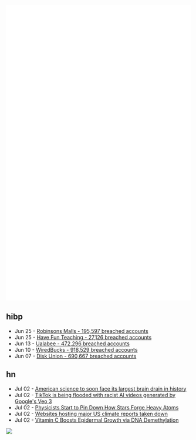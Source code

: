 ![Metrics](https://raw.githubusercontent.com/phixion/phixion/master/metrics.svg)

## hibp

<!--
for https://github.com/phixion/phixion/blob/main/.github/workflows/feeds.yml
-->
<!--START_SECTION:haveibeenpwnd-->
- Jun 25 - [Robinsons Malls - 195,597 breached accounts](https://haveibeenpwned.com/Breach/RobinsonsMalls)
- Jun 25 - [Have Fun Teaching - 27,126 breached accounts](https://haveibeenpwned.com/Breach/HaveFunTeaching)
- Jun 13 - [Ualabee - 472,296 breached accounts](https://haveibeenpwned.com/Breach/Ualabee)
- Jun 10 - [WiredBucks - 918,529 breached accounts](https://haveibeenpwned.com/Breach/WiredBucks)
- Jun 07 - [Disk Union - 690,667 breached accounts](https://haveibeenpwned.com/Breach/DiskUnion)
<!--END_SECTION:haveibeenpwnd-->

## hn

<!--
for https://github.com/phixion/phixion/blob/main/.github/workflows/feeds.yml
-->
<!--START_SECTION:hn-->
- Jul 02 - [American science to soon face its largest brain drain in history](https://bigthink.com/starts-with-a-bang/american-science-brain-drain/)
- Jul 02 - [TikTok is being flooded with racist AI videos generated by Google's Veo 3](https://arstechnica.com/ai/2025/07/racist-ai-videos-created-with-google-veo-3-are-proliferating-on-tiktok/)
- Jul 02 - [Physicists Start to Pin Down How Stars Forge Heavy Atoms](https://www.quantamagazine.org/physicists-start-to-pin-down-how-stars-forge-heavy-atoms-20250702/)
- Jul 02 - [Websites hosting major US climate reports taken down](https://apnews.com/article/climate-change-national-assessment-nasa-white-house-057cec699caef90832d8b10f21a6ffe8)
- Jul 02 - [Vitamin C Boosts Epidermal Growth via DNA Demethylation](https://www.jidonline.org/article/S0022-202X(25)00416-6/fulltext)
<!--END_SECTION:hn-->

<!--
for https://yhype.me
-->
![](https://hit.yhype.me/github/profile?user_id=13013670)
